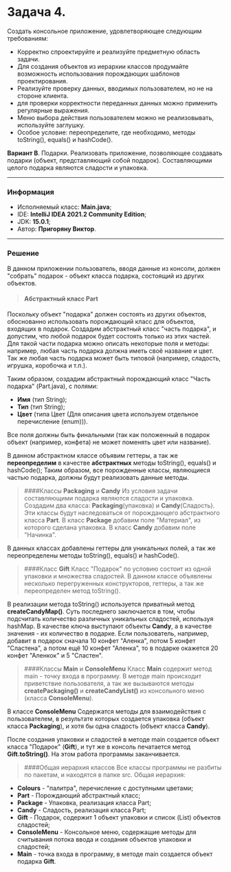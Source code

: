 # Задача 4.
Создать консольное приложение, удовлетворяющее следующим требованиям:
* Корректно спроектируйте и реализуйте предметную область задачи.
* Для создания объектов из иерархии классов продумайте возможность использования порождающих шаблонов
проектирования.
* Реализуйте проверку данных, вводимых пользователем, но не на стороне клиента.
* для проверки корректности переданных данных можно применить регулярные выражения.
* Меню выбора действия пользователем можно не реализовывать, используйте заглушку.
* Особое условие: переопределите, где необходимо, методы toString(), equals() и hashCode().


**Вариант B**. Подарки. Реализовать приложение, позволяющее создавать подарки (объект, представляющий собой
подарок). Составляющими целого подарка являются сладости и упаковка.
___

### Информация
* Исполняемый класс: **Main.java**;
* IDE: **IntelliJ IDEA 2021.2 Community Edition**;
* JDK: **15.0.1**;
* Автор: **Пригоряну Виктор**.

---
### Решение
В данном приложении пользователь, вводя данные из консоли, должен "собрать" подарок - объект класса подарка, состоящий из других объектов.

>#### Абстрактный класс **Part**
Поскольку объект "подарка" должен состоять из других объектов, обоснованно использовать порождающий класс для объектов, входящих в подарок.
Создадим абстрактный класс "часть подарка", и допустим, что любой подарок будет состоять только из этих частей.
Для такой части подарка можно описать некоторые поля и методы: например, любая часть подарка должна иметь своё название и цвет. Так же любая часть подарка может быть типовой (например, сладость, игрушка, коробочка и т.п.).

Таким образом, создадим абстрактный порождающий класс "Часть подарка" (Part.java), с полями:
* **Имя** (тип String);
* **Тип** (тип String);
* **Цвет** (типа Цвет (Для описания цвета используем отдельное перечисление (enum))).

Все поля должны быть финальными (так как положенный в подарок объект (например, конфета) не может поменять цвет или название).

В данном абстрактном классе объявим геттеры, а так же **переопределим** в качестве **абстрактных** методы toString(), equals() и hashCode();
Таким образом, все порожденные классы, являющиеся частью подарка, должны будут реализовать данные методы.

>####Классы **Packaging** и **Candy**
Из условия задачи составляющими подарка являются сладости и упаковка. Создадим два класса: **Packaging**(упаковка) и **Candy**(Сладость). Эти классы будут наследоваться от порождающего абстрактного класса **Part**.
В класс **Package** добавим поле "Материал", из которого сделана упаковка. В класс **Candy** добавим поле "Начинка".

В данных классах добавлены геттеры для уникальных полей, а так же переопределены методы toString(), equals() и hashCode().

>####Класс **Gift**
Класс "Подарок" по условию состоит из одной упаковки и множества сладостей. В данном классе объявлены несколько перегруженных конструкторов, геттеры, а так же переопределен метод toString().

В реализации метода toString() используется приватный метод **createCandyMap()**. Суть последнего заключается в том, чтобы подсчитать количество различных уникальных сладостей, используя hashMap. В качестве ключа выступают объекты **Candy**, а в качестве значения - их количество в подарке. Если пользователь, например, добавит в подарок сначала 10 конфет "Аленка", потом 5 конфет "Сластена", а потом ещё 10 конфет "Аленка", то в подарке окажется 20 конфет "Аленкок" и 5 "Сластен".

>####Классы **Main** и **ConsoleMenu**
Класс **Main** содержит метод main - точку входа в программу. В методе main происходит приветствие пользователя, а так же вызываются методы **createPackaging()** и **createCandyList()** из консольного меню (класса **ConsoleMenu**).

В классе **ConsoleMenu** Содержатся методы для взаимодействия с пользователем, в результате которых создается упаковка (объект класса **Packaging**), и хотя бы одна сладость (объект класса **Candy**).

После создания упаковки и сладостей в методе main создается объект класса "Подарок" (**Gift**), и тут же в консоль печатается метод **Gift.toString()**. На этом работа программы заканчивается.

>####Общая иерархия классов
Все классы программы не разбиты по пакетам, и находятся в папке src. Общая иерархия:
* **Colours** - "палитра", перечисление с доступными цветами;
* **Part** - Порождающий абстрактный класс;
* **Package** - Упаковка, реализация класса Part;
* **Candy** - Сладость, реализация класса Part;
* **Gift** - Подарок, содержит 1 объект упаковки и список (List) объектов сладостей;
* **ConsoleMenu** - Консольное меню, содержащие методы для считывания потока ввода и создания объектов упаковки и сладостей;
* **Main** - точка входа в программу, в методе main создается объект подарка **Gift**.